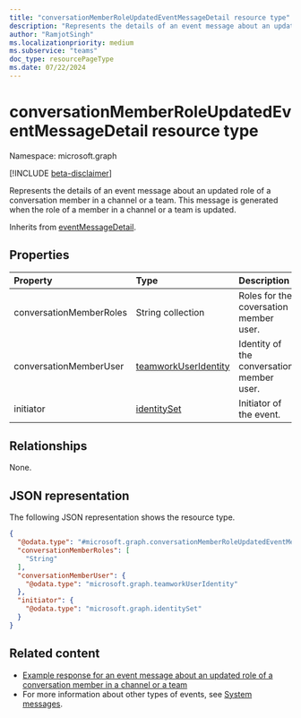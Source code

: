 ```yaml
---
title: "conversationMemberRoleUpdatedEventMessageDetail resource type"
description: "Represents the details of an event message about an updated role of a conversation member in a channel or a team."
author: "RamjotSingh"
ms.localizationpriority: medium
ms.subservice: "teams"
doc_type: resourcePageType
ms.date: 07/22/2024
---
```


# conversationMemberRoleUpdatedEventMessageDetail resource type

Namespace: microsoft.graph

[!INCLUDE [beta-disclaimer](../../includes/beta-disclaimer.md)]

Represents the details of an event message about an updated role of a conversation member in a channel or a team.
This message is generated when the role of a member in a channel or a team is updated.


Inherits from [eventMessageDetail](../resources/eventmessagedetail.md).

## Properties
|Property|Type|Description|
|:---|:---|:---|
|conversationMemberRoles|String collection|Roles for the coversation member user.|
|conversationMemberUser|[teamworkUserIdentity](../resources/teamworkuseridentity.md)|Identity of the conversation member user.|
|initiator|[identitySet](../resources/identityset.md)|Initiator of the event.|

## Relationships
None.

## JSON representation
The following JSON representation shows the resource type.
<!-- {
  "blockType": "resource",
  "@odata.type": "microsoft.graph.conversationMemberRoleUpdatedEventMessageDetail",
  "baseType": "microsoft.graph.eventMessageDetail"
}
-->
``` json
{
  "@odata.type": "#microsoft.graph.conversationMemberRoleUpdatedEventMessageDetail",
  "conversationMemberRoles": [
    "String"
  ],
  "conversationMemberUser": {
    "@odata.type": "microsoft.graph.teamworkUserIdentity"
  },
  "initiator": {
    "@odata.type": "microsoft.graph.identitySet"
  }
}
```


## Related content
- [Example response for an event message about an updated role of a conversation member in a channel or a team](/graph/system-messages/#conversation-member-role-updated)
- For more information about other types of events, see [System messages](/graph/system-messages).
